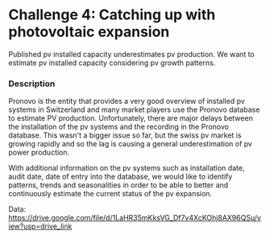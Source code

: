 # Challenge 4: Catching up with photovoltaic expansion
Published pv installed capacity underestimates pv production. We want to estimate pv installed capacity considering pv growth patterns.

### Description
Pronovo is the entity that provides a very good overview of installed pv systems in Switzerland and many market players use the Pronovo database to estimate PV production. Unfortunately, there are major delays between the installation of the pv systems and the recording in the Pronovo database. This wasn't a bigger issue so far, but the swiss pv market is growing rapidly and so the lag is causing a general underestimation of pv power production.

With additional information on the pv systems such as installation date, audit date, date of entry into the database, we would like to identify patterns, trends and seasonalities in order to be able to better and continuously estimate the current status of the pv expansion.

Data:
https://drive.google.com/file/d/1LaHR35mKksVG_Df7v4XcKOhj8AX96QSu/view?usp=drive_link
